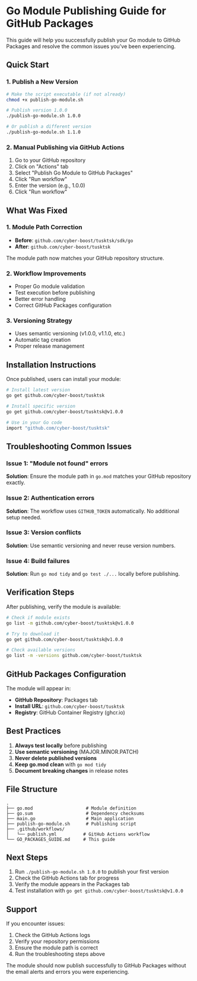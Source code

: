 # Go Module Publishing Guide for GitHub Packages

This guide will help you successfully publish your Go module to GitHub Packages and resolve the common issues you've been experiencing.

## Quick Start

### 1. Publish a New Version

```bash
# Make the script executable (if not already)
chmod +x publish-go-module.sh

# Publish version 1.0.0
./publish-go-module.sh 1.0.0

# Or publish a different version
./publish-go-module.sh 1.1.0
```

### 2. Manual Publishing via GitHub Actions

1. Go to your GitHub repository
2. Click on "Actions" tab
3. Select "Publish Go Module to GitHub Packages"
4. Click "Run workflow"
5. Enter the version (e.g., 1.0.0)
6. Click "Run workflow"

## What Was Fixed

### 1. Module Path Correction
- **Before**: `github.com/cyber-boost/tusktsk/sdk/go`
- **After**: `github.com/cyber-boost/tusktsk`

The module path now matches your GitHub repository structure.

### 2. Workflow Improvements
- Proper Go module validation
- Test execution before publishing
- Better error handling
- Correct GitHub Packages configuration

### 3. Versioning Strategy
- Uses semantic versioning (v1.0.0, v1.1.0, etc.)
- Automatic tag creation
- Proper release management

## Installation Instructions

Once published, users can install your module:

```bash
# Install latest version
go get github.com/cyber-boost/tusktsk

# Install specific version
go get github.com/cyber-boost/tusktsk@v1.0.0

# Use in your Go code
import "github.com/cyber-boost/tusktsk"
```

## Troubleshooting Common Issues

### Issue 1: "Module not found" errors
**Solution**: Ensure the module path in `go.mod` matches your GitHub repository exactly.

### Issue 2: Authentication errors
**Solution**: The workflow uses `GITHUB_TOKEN` automatically. No additional setup needed.

### Issue 3: Version conflicts
**Solution**: Use semantic versioning and never reuse version numbers.

### Issue 4: Build failures
**Solution**: Run `go mod tidy` and `go test ./...` locally before publishing.

## Verification Steps

After publishing, verify the module is available:

```bash
# Check if module exists
go list -m github.com/cyber-boost/tusktsk@v1.0.0

# Try to download it
go get github.com/cyber-boost/tusktsk@v1.0.0

# Check available versions
go list -m -versions github.com/cyber-boost/tusktsk
```

## GitHub Packages Configuration

The module will appear in:
- **GitHub Repository**: Packages tab
- **Install URL**: `github.com/cyber-boost/tusktsk`
- **Registry**: GitHub Container Registry (ghcr.io)

## Best Practices

1. **Always test locally** before publishing
2. **Use semantic versioning** (MAJOR.MINOR.PATCH)
3. **Never delete published versions**
4. **Keep go.mod clean** with `go mod tidy`
5. **Document breaking changes** in release notes

## File Structure

```
.
├── go.mod                    # Module definition
├── go.sum                    # Dependency checksums
├── main.go                   # Main application
├── publish-go-module.sh      # Publishing script
├── .github/workflows/
│   └── publish.yml          # GitHub Actions workflow
└── GO_PACKAGES_GUIDE.md     # This guide
```

## Next Steps

1. Run `./publish-go-module.sh 1.0.0` to publish your first version
2. Check the GitHub Actions tab for progress
3. Verify the module appears in the Packages tab
4. Test installation with `go get github.com/cyber-boost/tusktsk@v1.0.0`

## Support

If you encounter issues:
1. Check the GitHub Actions logs
2. Verify your repository permissions
3. Ensure the module path is correct
4. Run the troubleshooting steps above

The module should now publish successfully to GitHub Packages without the email alerts and errors you were experiencing. 